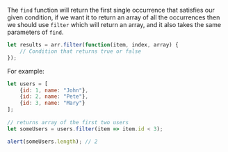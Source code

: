 The `find` function will return the first single occurrence that satisfies our given condition, if we want it to return an array of all the occurrences then we should use `filter` which will return an array, and it also takes the same parameters of `find`. 
```js
let results = arr.filter(function(item, index, array) {
	// Condition that returns true or false
});
```
For example:
```js
let users = [
	{id: 1, name: "John"},
	{id: 2, name: "Pete"},
	{id: 3, name: "Mary"}
];
  
// returns array of the first two users
let someUsers = users.filter(item => item.id < 3);

alert(someUsers.length); // 2
```
